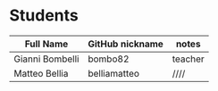 # Students

| Full Name | GitHub nickname | notes |
| --------- | --------------- | ----- |
| Gianni Bombelli | bombo82 |  teacher |
| Matteo Bellia | belliamatteo | //// |
